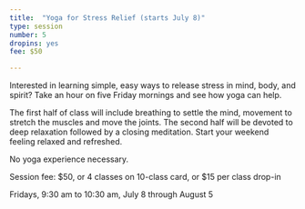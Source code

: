 ```yaml
---
title:  "Yoga for Stress Relief (starts July 8)"
type: session
number: 5
dropins: yes
fee: $50

---
```

Interested in learning simple, easy ways to release stress in mind, body, and spirit?
Take an hour on five Friday mornings and see how yoga can help.

The first half of class will include breathing to settle the mind, movement to stretch
the muscles and move the joints. The second half will be devoted to deep relaxation
followed by a closing meditation. Start your weekend feeling relaxed and refreshed.

No yoga experience necessary.

Session fee: $50, or 4 classes on 10-class card, or $15 per class drop-in

Fridays, 9:30 am to 10:30 am, July 8 through August 5

